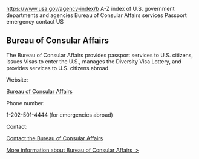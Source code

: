 

https://www.usa.gov/agency-index/b
A-Z index of U.S. government departments and agencies
Bureau of Consular Affairs services
Passport emergency contact US

Bureau of Consular Affairs
--------------------------

The Bureau of Consular Affairs provides passport services to U.S. citizens, issues Visas to enter the U.S., manages the Diversity Visa Lottery, and provides services to U.S. citizens abroad.

Website:

[Bureau of Consular Affairs](http://travel.state.gov/)

Phone number:

1-202-501-4444 (for emergencies abroad)

Contact:

[Contact the Bureau of Consular Affairs](https://travel.state.gov/content/travel/en/contact.html)

[More information about Bureau of Consular Affairs  >](https://www.usa.gov/agencies/bureau-of-consular-affairs)
